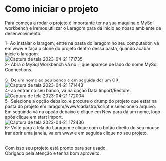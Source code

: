 # Como iniciar o projeto

Para começa a rodar o projeto é importante ter na sua máquina o MySql workbench e iremos utilizar o Laragom para dá início ao nosso ambiente de desenvolvimento.

1- Ao instalar o laragom, entre na pasta do laragom no seu computador, vá em www e faça o clone do projeto dentro dessa pasta, quando acabar inicie o laragom.<br>
![Captura de tela 2023-04-21 171735](https://user-images.githubusercontent.com/56524231/233727092-8cd8d130-8eae-4c92-8ae7-3241bf1c9d3c.png)<br>
2- Abra o MySql Workbench vá no + que aparece de lado do nome MySql Connections.<br><br>
3- De um nome ao seu banco e em seguida der um OK.
![Captura de tela 2023-04-21 171443](https://user-images.githubusercontent.com/56524231/233726752-b0bfa141-618c-4181-b897-6347d1b71047.png)<br>
4- ao entrar no seu banco, vá na opção Data Import/Restore.<br>
![Captura de tela 2023-04-21 172004](https://user-images.githubusercontent.com/56524231/233728014-4be1bd40-0028-4f33-a9fd-6960a232028a.png)<br>
5- Selecione a opção debaixo, e procure o drump do projeto que estar na pasta do projeto em laragom/www/cadastro/script e selecione o arquivo. Em seguinda vá na opção debaixo e clique em New para dá um nome, logo após clique em start Import.<br>
![Captura de tela 2023-04-21 172436](https://user-images.githubusercontent.com/56524231/233729088-1421be1c-a219-4938-9f80-439a4ab1f8b6.png)<br>
6- Volte para a tela do Laragom e clique com o botão direito do seu mouse irar abrir uma janela, va em www e em seguida clique no seu projeto. <br><br>

Com isso seu projeto está pronto para ser usado. <br>
Obrigado pela atenção e tenha bom aproveito.

